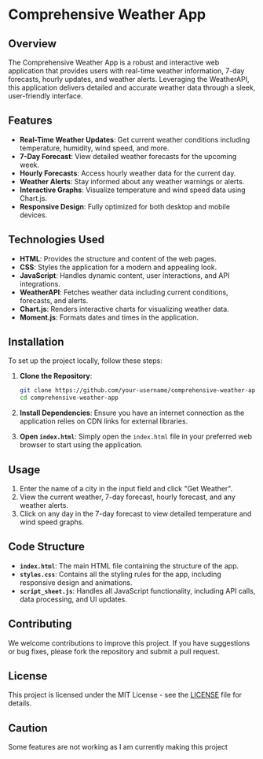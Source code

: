 # Comprehensive Weather App

## Overview

The Comprehensive Weather App is a robust and interactive web application that provides users with real-time weather information, 7-day forecasts, hourly updates, and weather alerts. Leveraging the WeatherAPI, this application delivers detailed and accurate weather data through a sleek, user-friendly interface.

## Features

- **Real-Time Weather Updates**: Get current weather conditions including temperature, humidity, wind speed, and more.
- **7-Day Forecast**: View detailed weather forecasts for the upcoming week.
- **Hourly Forecasts**: Access hourly weather data for the current day.
- **Weather Alerts**: Stay informed about any weather warnings or alerts.
- **Interactive Graphs**: Visualize temperature and wind speed data using Chart.js.
- **Responsive Design**: Fully optimized for both desktop and mobile devices.

## Technologies Used

- **HTML**: Provides the structure and content of the web pages.
- **CSS**: Styles the application for a modern and appealing look.
- **JavaScript**: Handles dynamic content, user interactions, and API integrations.
- **WeatherAPI**: Fetches weather data including current conditions, forecasts, and alerts.
- **Chart.js**: Renders interactive charts for visualizing weather data.
- **Moment.js**: Formats dates and times in the application.

## Installation

To set up the project locally, follow these steps:

1. **Clone the Repository**:
    ```bash
    git clone https://github.com/your-username/comprehensive-weather-app.git
    cd comprehensive-weather-app
    ```

2. **Install Dependencies**:
    Ensure you have an internet connection as the application relies on CDN links for external libraries.

3. **Open `index.html`**:
    Simply open the `index.html` file in your preferred web browser to start using the application.

## Usage

1. Enter the name of a city in the input field and click "Get Weather".
2. View the current weather, 7-day forecast, hourly forecast, and any weather alerts.
3. Click on any day in the 7-day forecast to view detailed temperature and wind speed graphs.

## Code Structure

- **`index.html`**: The main HTML file containing the structure of the app.
- **`styles.css`**: Contains all the styling rules for the app, including responsive design and animations.
- **`script_sheet.js`**: Handles all JavaScript functionality, including API calls, data processing, and UI updates.


## Contributing

We welcome contributions to improve this project. If you have suggestions or bug fixes, please fork the repository and submit a pull request. 

## License

This project is licensed under the MIT License - see the [LICENSE](LICENSE.txt) file for details.

## Caution
Some features are not working as I am currently making this project

